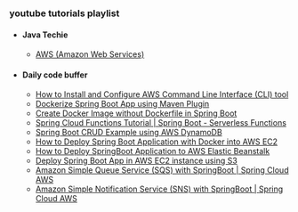 
### youtube tutorials playlist 
- #### Java Techie
	- [AWS (Amazon Web Services)](https://www.youtube.com/playlist?list=PLVz2XdJiJQxxurKT1Dqz6rmiMuZNdClqv)
- #### Daily code buffer 
	- [How to Install and Configure AWS Command Line Interface (CLI) tool](https://www.youtube.com/watch?v=BzzCIsjrE7U)
	- [Dockerize Spring Boot App using Maven Plugin](https://www.youtube.com/watch?v=F_g44rliu6M)
	- [Create Docker Image without Dockerfile in Spring Boot](https://www.youtube.com/watch?v=pIei1m323KU)
	- [Spring Cloud Functions Tutorial | Spring Boot - Serverless Functions](https://www.youtube.com/watch?v=CAMjijWhGIg)
	- [Spring Boot CRUD Example using AWS DynamoDB](https://www.youtube.com/watch?v=3ay92ZdCgwQ)
	- [How to Deploy Spring Boot Application with Docker into AWS EC2](https://www.youtube.com/watch?v=vmbhFZJUTR0)
	- [How to Deploy SpringBoot Application to AWS Elastic Beanstalk](https://www.youtube.com/watch?v=F9o21ydf6Wk)
	- [Deploy Spring Boot App in AWS EC2 instance using S3](https://www.youtube.com/watch?v=w7zDItQBo4c)
	- [Amazon Simple Queue Service (SQS) with SpringBoot | Spring Cloud AWS](https://www.youtube.com/watch?v=vYLlxxD_6LA)
	- [Amazon Simple Notification Service (SNS) with SpringBoot | Spring Cloud AWS](https://www.youtube.com/watch?v=9kXMLTNaQj8)
